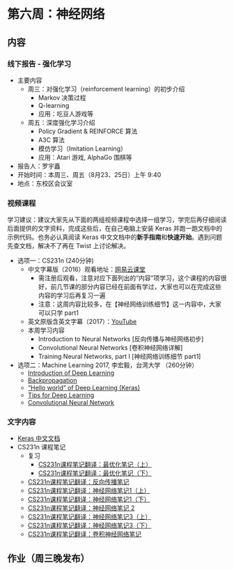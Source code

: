 # 第六周：神经网络
## 内容
### 线下报告 - 强化学习
- 主要内容
    - 周三：对强化学习（reinforcement learning）的初步介绍
        - Markov 决策过程
        - Q-learning 
        - 应用：吃豆人游戏等
    - 周五：深度强化学习介绍
        - Policy Gradient & REINFORCE 算法
        - A3C 算法
        - 模仿学习（Imitation Learning）
        - 应用：Atari 游戏, AlphaGo 围棋等
- 报告人：罗宇矗
- 开始时间：本周三、周五（8月23、25日）上午 9:40
- 地点：东校区会议室

### 视频课程
学习建议：建议大家先从下面的两组视频课程中选择一组学习，学完后再仔细阅读后面提供的文字资料，完成这些后，在自己电脑上安装 Keras 并跑一跑文档中的示例代码。也务必认真阅读 Keras 中文文档中的**新手指南**和**快速开始**。遇到问题先查文档，解决不了再在 Twist 上讨论解决。

- 选项一：CS231n (240分钟)
    - 中文字幕版（2016）观看地址：[网易云课堂](http://study.163.com/course/introduction.htm?courseId=1003223001)
        - 需注册后观看，注意对应下面列出的“内容”项学习，这个课程的内容很好，前几节课的部分内容已经在前面有学过，大家也可以在完成这些内容的学习后再复习一遍
        - 注意：这周内容比较多，在【神经网络训练细节】这一内容中，大家可以只学 part1
    - 英文原版含英文字幕（2017）：[YouTube](https://www.youtube.com/watch?v=vT1JzLTH4G4&list=PL3FW7Lu3i5JvHM8ljYj-zLfQRF3EO8sYv)
    - 本周学习内容
        - Introduction to Neural Networks [反向传播与神经网络初步]
        - Convolutional Neural Networks [卷积神经网络详解]
        - Training Neural Networks, part I [神经网络训练细节 part1] 
- 选项二：Machine Learning 2017, 李宏毅，台湾大学 （260分钟）
    - [Introduction of Deep Learning](https://www.bilibili.com/video/av10590361/index_13.html#page=6)
    - [Backpropagation](https://www.bilibili.com/video/av10590361/index_13.html#page=7)
    - [“Hello world” of Deep Learning (Keras)](https://www.bilibili.com/video/av10590361/index_13.html#page=8)
    - [Tips for Deep Learning](https://www.bilibili.com/video/av10590361/index_13.html#page=9)
    - [Convolutional Neural Network](https://www.bilibili.com/video/av10590361/index_13.html#page=10)

### 文字内容
- [Keras 中文文档](https://keras-cn.readthedocs.io/en/latest/)
- CS231n 课程笔记
    - 复习
        - [CS231n课程笔记翻译：最优化笔记（上）](https://zhuanlan.zhihu.com/p/21360434?refer=intelligentunit)
        - [CS231n课程笔记翻译：最优化笔记（下）](https://zhuanlan.zhihu.com/p/21387326?refer=intelligentunit)
    - [CS231n课程笔记翻译：反向传播笔记 ](https://zhuanlan.zhihu.com/p/21407711?refer=intelligentunit)
    - [CS231n课程笔记翻译：神经网络笔记1（上）](https://zhuanlan.zhihu.com/p/21462488?refer=intelligentunit)
    - [CS231n课程笔记翻译：神经网络笔记1（下）](https://zhuanlan.zhihu.com/p/21513367?refer=intelligentunit)
    - [CS231n课程笔记翻译：神经网络笔记 2 ](https://zhuanlan.zhihu.com/p/21560667?refer=intelligentunit)
    - [CS231n课程笔记翻译：神经网络笔记3（上）](https://zhuanlan.zhihu.com/p/21741716?refer=intelligentunit)
    - [CS231n课程笔记翻译：神经网络笔记3（下）](https://zhuanlan.zhihu.com/p/21798784?refer=intelligentunit)
    - [CS231n课程笔记翻译：卷积神经网络笔记](https://zhuanlan.zhihu.com/p/22038289?refer=intelligentunit)

## 作业（周三晚发布）


